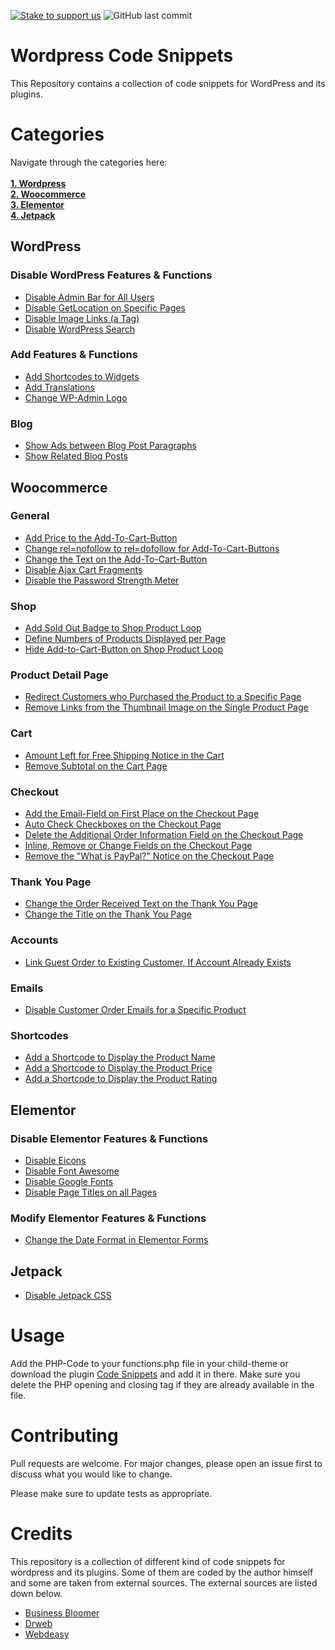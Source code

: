 [![Stake to support us](https://badge.devprotocol.xyz/0x9110f25B4B3f73b7E886c8C3aaAcF6e4Cb49564c/descriptive)](https://stakes.social/0x9110f25B4B3f73b7E886c8C3aaAcF6e4Cb49564c)
![GitHub last commit](https://img.shields.io/github/last-commit/amirzubi/wordpress-code-snippets?color=00ae99)

# Wordpress Code Snippets

This Repository contains a collection of code snippets for WordPress and its plugins.

# Categories

Navigate through the categories here:<br>
<strong><br>
[1. Wordpress](#wordpress)<br>
[2. Woocommerce](#woocommerce)<br>
[3. Elementor](#elementor)<br>
[4. Jetpack](#jetpack)
</strong>

## WordPress

### Disable WordPress Features & Functions

- [Disable Admin Bar for All Users](/wordpress/php/wp-disable-admin-bar-for-all-users.php)
- [Disable GetLocation on Specific Pages](/wordpress/php/wp-disable-getlocation.php)
- [Disable Image Links (a Tag)](/wordpress/php/wp-disable-image-links.php)
- [Disable WordPress Search](/wordpress/php/wp-disable-search.php)

### Add Features & Functions

- [Add Shortcodes to Widgets](/wordpress/php/wp-add-shortcodes-to-widgets.php)
- [Add Translations](/wordpress/php/wp-translations.php)
- [Change WP-Admin Logo](/wordpress/php/wp-change-wp-admin-logo.php)

### Blog

- [Show Ads between Blog Post Paragraphs](/wordpress/php/wp-show-ads-between-blog-post-paragraphs.php)
- [Show Related Blog Posts](/wp-show-related-blog-posts.php)

## Woocommerce

### General

- [Add Price to the Add-To-Cart-Button](/woocommerce/php/wc-add-price-to-add-to-cart-button.php)
- [Change rel=nofollow to rel=dofollow for Add-To-Cart-Buttons](/woocommerce/php/wc-change-rel-nofollow.php)
- [Change the Text on the Add-To-Cart-Button](/woocommerce/php/wc-change-add-to-cart-text-on-button.php)
- [Disable Ajax Cart Fragments](/woocommerce/php/wc-disable-ajax-cart-fragments.php)
- [Disable the Password Strength Meter](/woocommerce/php/wc-disable-password-strength-meter.php)

### Shop

- [Add Sold Out Badge to Shop Product Loop](/woocommerce/php/wc-add-sold-out-badge.php)
- [Define Numbers of Products Displayed per Page](/woocommerce/php/wc-define-numbers-of-products-displayed-per-page.php)
- [Hide Add-to-Cart-Button on Shop Product Loop](/woocommerce/php/wc-shop-hide-add-to-cart-button.php)

### Product Detail Page

- [Redirect Customers who Purchased the Product to a Specific Page](/woocommerce/php/wc-redirect-customers-who-purchased-the-product.php)
- [Remove Links from the Thumbnail Image on the Single Product Page](/woocommerce/php/wc-remove-links-from-single-product-image-thumbnails.php)

### Cart

- [Amount Left for Free Shipping Notice in the Cart](/woocommerce/php/wc-amount-left-for-free-shipping-notice.php)
- [Remove Subtotal on the Cart Page](/woocommerce/php/wc-remove-subtotal.php)

### Checkout

- [Add the Email-Field on First Place on the Checkout Page](/woocommerce/php/wc-checkout-email-on-first_place.php)
- [Auto Check Checkboxes on the Checkout Page](/woocommerce/php/wc-checkout-auto-check-checkboxes.php)
- [Delete the Additional Order Information Field on the Checkout Page](/woocommerce/php/wc-delete-additional-order-informations.php)
- [Inline, Remove or Change Fields on the Checkout Page](/woocommerce/php/wc-checkout-inline-fields-remove-fields-change-placeholder.php)
- [Remove the "What is PayPal?" Notice on the Checkout Page](/woocommerce/php/wc-remove-what-is-paypal.php)

### Thank You Page

- [Change the Order Received Text on the Thank You Page](/woocommerce/php/wc-thankyou-change-order-received-text.php)
- [Change the Title on the Thank You Page](/woocommerce/php/wc-thankyou-change-title.php)

### Accounts

- [Link Guest Order to Existing Customer, If Account Already Exists](/woocommerce/php/wc-link-guest-order-to-existing-customer.php)

### Emails

- [Disable Customer Order Emails for a Specific Product](/woocommerce/php/wc-disable-customer-order-emails-for-a-specific-product.php)

### Shortcodes

- [Add a Shortcode to Display the Product Name](/woocommerce/php/wc-shortcode-display-product-name.php)
- [Add a Shortcode to Display the Product Price](/woocommerce/php/wc-shortcode-display-product-price.php)
- [Add a Shortcode to Display the Product Rating](/woocommerce/php/wc-shortcode-display-product-rating.php)

## Elementor

### Disable Elementor Features & Functions

- [Disable Eicons](/elementor/php/elementor-disable-eicons.php)
- [Disable Font Awesome](/elementor/php/elementor-disable-font-awesome.php)
- [Disable Google Fonts](/elementor/php/elementor-disable-google-fonts.php)
- [Disable Page Titles on all Pages](/elementor/php/elementor-disable-page-titles.php)

### Modify Elementor Features & Functions

- [Change the Date Format in Elementor Forms](/elementor/php/elementor-form-date-format.php)

## Jetpack

- [Disable Jetpack CSS](/jetpack/php/jetpack-disable-css.php)

# Usage

Add the PHP-Code to your functions.php file in your child-theme or download the plugin [Code Snippets](https://de.wordpress.org/plugins/code-snippets/) and add it in there. Make sure you delete the PHP opening and closing tag if they are already available in the file.

# Contributing

Pull requests are welcome. For major changes, please open an issue first to discuss what you would like to change.

Please make sure to update tests as appropriate.

# Credits

This repository is a collection of different kind of code snippets for wordpress and its plugins. Some of them are coded by the author himself and some are taken from external sources. The external sources are listed down below.

- [Business Bloomer](https://www.businessbloomer.com/)
- [Drweb](https://www.drweb.de/wordpress-snippets/)
- [Webdeasy](https://webdeasy.de/wordpress-code-snippets)
